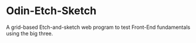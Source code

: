 # Odin-Etch-Sketch
A grid-based Etch-and-sketch web program to test Front-End fundamentals using the big three.
